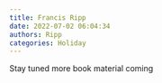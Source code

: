 ```yaml
---
title: Francis Ripp
date: 2022-07-02 06:04:34
authors: Ripp
categories: Holiday
---
```


 Stay tuned more book material coming